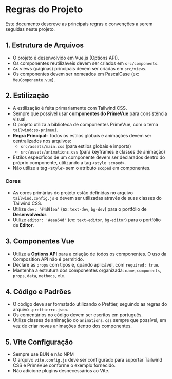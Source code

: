 # Regras do Projeto

Este documento descreve as principais regras e convenções a serem seguidas neste projeto.

## 1. Estrutura de Arquivos

- O projeto é desenvolvido em Vue.js (Options API).
- Os componentes reutilizáveis devem ser criados em `src/components`.
- As views (páginas) principais devem ser criadas em `src/views`.
- Os componentes devem ser nomeados em PascalCase (ex: `MeuComponente.vue`).

## 2. Estilização

- A estilização é feita primariamente com Tailwind CSS.
- Sempre que possivel usar **componentes do PrimeVue** para consistência visual.
- O projeto utiliza a biblioteca de componentes PrimeVue, com o tema `tailwindcss-primeui`.
- **Regra Principal:** Todos os estilos globais e animações devem ser centralizados nos arquivos:
  - `src/assets/main.css` (para estilos globais e imports)
  - `src/assets/animations.css` (para keyframes e classes de animação)
- Estilos específicos de um componente devem ser declarados dentro do próprio componente, utilizando a tag `<style scoped>`.
- Não utilize a tag `<style>` sem o atributo `scoped` em componentes.

### Cores

- As cores primárias do projeto estão definidas no arquivo `tailwind.config.js` e devem ser utilizadas através de suas classes do Tailwind CSS.
- Utilize `dev: '#4d91ea'` (ex: `text-dev`, `bg-dev`) para o portfólio de **Desenvolvedor**.
- Utilize `editor: '#eaa64d'` (ex: `text-editor`, `bg-editor`) para o portfólio de **Editor**.

## 3. Componentes Vue

- Utilize a **Options API** para a criação de todos os componentes. O uso da Composition API não é permitido.
- Declare as `props` com tipos e, quando aplicável, com `required: true`.
- Mantenha a estrutura dos componentes organizada: `name`, `components`, `props`, `data`, `methods`, etc.

## 4. Código e Padrões

- O código deve ser formatado utilizando o Prettier, seguindo as regras do arquivo `.prettierrc.json`.
- Os comentários no código devem ser escritos em português.
- Utilize classes de animação do `animations.css` sempre que possível, em vez de criar novas animações dentro dos componentes.

## 5. Vite Configuração

- Sempre use BUN e não NPM
- O arquivo `vite.config.js` deve ser configurado para suportar Tailwind CSS e PrimeVue conforme o exemplo fornecido.
- Não adicione plugins desnecessários ao Vite.
